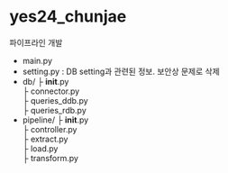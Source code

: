 # yes24_chunjae
파이프라인 개발

* main.py
* setting.py : DB setting과 관련된 정보. 보안상 문제로 삭제
* db/ 
 ├ __init__.py <br>
 ├ connector.py <br>
 ├ queries_ddb.py <br>
 ├ queries_rdb.py <br>
* pipeline/ 
 ├ __init__.py <br>
 ├ controller.py <br>
 ├ extract.py <br>
 ├ load.py <br>
 ├ transform.py <br>
